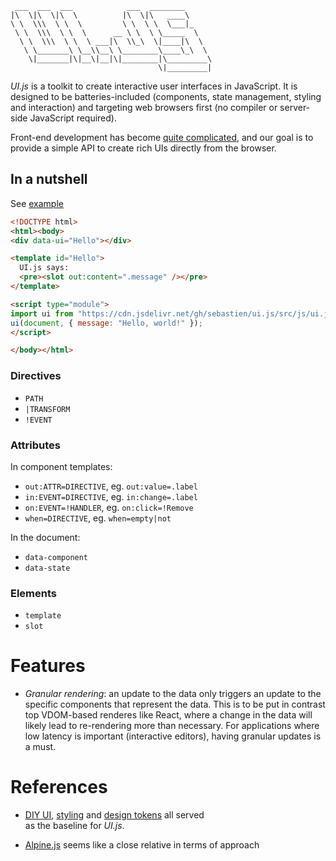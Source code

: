      ___  ___  ___            ___  ________      
    |\  \|\  \|\  \          |\  \|\   ____\     
    \ \  \\\  \ \  \         \ \  \ \  \___|_    
     \ \  \\\  \ \  \      __ \ \  \ \_____  \   
      \ \  \\\  \ \  \ ___|\  \\_\  \|____|\  \  
       \ \_______\ \__\\__\ \________\____\_\  \ 
        \|_______|\|__\|__|\|________|\_________\
                                     \|_________|

*UI.js* is a toolkit to create interactive user interfaces in
JavaScript. It is designed to be batteries-included (components, state
management, styling and interaction) and targeting web browsers first
(no compiler or server-side JavaScript required).

Front-end development has become [quite
complicated](https://news.ycombinator.com/item?id=34218003), and our
goal is to provide a simple API to create rich UIs directly from the
browser.

## In a nutshell

See [example](https://jsfiddle.net/sorryimfrench/kvwz48hq/5/)

``` html
<!DOCTYPE html>
<html><body>
<div data-ui="Hello"></div>

<template id="Hello">
  UI.js says:
  <pre><slot out:content=".message" /></pre>
</template>

<script type="module">                                               
import ui from "https://cdn.jsdelivr.net/gh/sebastien/ui.js/src/js/ui.js";
ui(document, { message: "Hello, world!" });                                    
</script>

</body></html>
```

### Directives

-   `PATH`
-   `|TRANSFORM`
-   `!EVENT`

### Attributes

In component templates:

-   `out:ATTR=DIRECTIVE`, eg. `out:value=.label`
-   `in:EVENT=DIRECTIVE`, eg. `in:change=.label`
-   `on:EVENT=!HANDLER`, eg. `on:click=!Remove`
-   `when=DIRECTIVE`, eg. `when=empty|not`

In the document:

-   `data-component`
-   `data-state`

### Elements

-   `template`
-   `slot`

# Features

-   *Granular rendering*: an update to the data only triggers an update
    to the specific components that represent the data. This is to be
    put in contrast top VDOM-based renderes like React, where a change
    in the data will likely lead to re-rendering more than necessary.
    For applications where low latency is important (interactive
    editors), having granular updates is a must.

# References

-   [DIY UI](https://observablehq.com/@sebastien/diy-ui),
    [styling](https://observablehq.com/@sebastien/diy-ui) and [design
    tokens](https://observablehq.com/@sebastien/tokens) all served  
    as the baseline for *UI.js*.

-   [Alpine.js](https://alpinejs.dev) seems like a close relative in
    terms of approach
